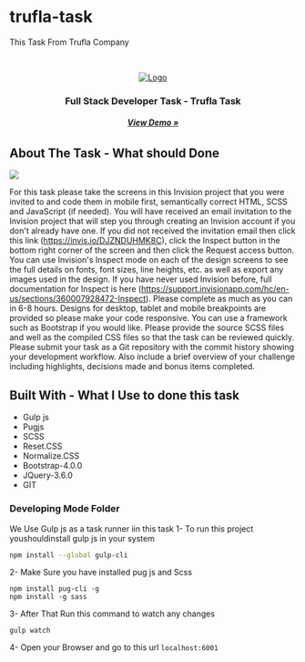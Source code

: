 # trufla-task

This Task From Trufla Company

<!-- https://mamdouhramadan.github.io/trufla-task/dist/ -->

<!-- PROJECT LOGO -->
<br />
<p align="center">
  <a href="https://mamdouhramadan.github.io/trufla-task/dist/">
    <img src="https://mamdouhramadan.github.io/trufla-task/dist/images/android-chrome-192x192.png" alt="Logo">
  </a>

  <h3 align="center">Full Stack Developer Task - Trufla Task</h3>
  <h6 align="center">
    <a  href="https://mamdouhramadan.github.io/trufla-task/dist"><strong>View Demo »</strong></a>
  </h6>
  </p>

<!-- ABOUT THE PROJECT -->

## About The Task - What should Done

![](https://mamdouhramadan.github.io/trufla-task/dist/images/screen-shot.png)

For this task please take the screens in this Invision project that you were invited to and code them in mobile first, semantically correct HTML, SCSS and JavaScript (if needed). You will have received an email invitation to the Invision project that will step you through creating an Invision account if you don't already have one. If you did not received the invitation email then click this link (https://invis.io/DJZNDUHMK8C), click the Inspect button in the bottom right corner of the screen and then click the Request access button.
You can use Invision's Inspect mode on each of the design screens to see the full details on fonts, font sizes, line heights, etc. as well as export any images used in the design. If you have never used Invision before, full documentation for Inspect is here (https://support.invisionapp.com/hc/en-us/sections/360007928472-Inspect). Please complete as much as you can in 6-8 hours.
Designs for desktop, tablet and mobile breakpoints are provided so please make your code responsive. You can use a framework such as Bootstrap if you would like. Please provide the source SCSS files and well as the compiled CSS files so that the task can be reviewed quickly. Please submit your task as a Git repository with the commit history showing your development workflow. Also include a brief overview of your challenge including highlights, decisions made and bonus items completed.

## Built With - What I Use to done this task

- Gulp js
- Pugjs
- SCSS
- Reset.CSS
- Normalize.CSS
- Bootstrap-4.0.0
- JQuery-3.6.0
- GIT

### Developing Mode Folder

We Use Gulp js as a task runner iin this task
1- To run this project youshouldinstall gulp js in your system

```bash
npm install --global gulp-cli
```

2- Make Sure you have installed pug js and Scss

```
npm install pug-cli -g
npm install -g sass
```

3- After That Run this command to watch any changes

```
gulp watch
```

4- Open your Browser and go to this url
`localhost:6001`
